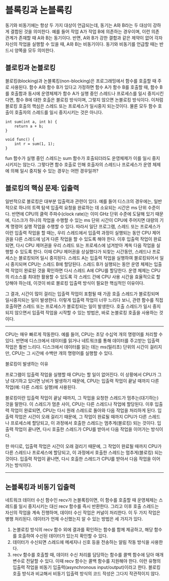 # 블록킹과 논블록킹

동기와 비동기에는 항상 두 가지 대상이 언급되는데, 동기는 A와 B라는 두 대상이 강하게 결합된 것을 의미한다. 예를 들어 작업 A가 작업 B에 의존하는 경우이며, 이런 의존 관계가 존재할 때 A와 B는 동기이다. 반면, A와 B가 강한 결합과 같은 제약이 없어 각자 자신의 작업을 실행할 수 있을 때, A와 B는 비동기이다. 동기와 비동기를 언급할 때는 반드시 양쪽을 모두 의미한다. 

## 블로킹과 논블로킹
블로킹(blocking)과 논블록킹(non-blocking)은 프로그래밍에서 함수를 호출할 때 주로 사용된다. 함수 A와 함수 B가 있다고 가정하면 함수 A가 함수 B를 호출할 때, 함수 B를 호출함과 동시에 운영체제가 함수 A가 실행 중인 스레드나 프로세스를 일시 중지시킨다면, 함수 B에 대한 호출은 블로킹 방식이며, 그렇지 않으면 논블로킹 방식이다. 이처럼 블로킹 호출의 핵심은 스레드 또는 프로세스가 일시중지 되는것이다. 
물론 모두 함수 호출이 호출자의 스레드를 일시 중지시키는 것은 아니다. 
```
int sum(int a, int b) {
	return a + b;
}

void func() {
	int r = sum(1, 1);
}
```
fun 함수가 실행 중인 스레드는 sum 함수가 호출되더라도 운영체제가 이를 일시 중지시키지는 않는다. 그렇다면 함수 호출로 인해 호출자의 스레드나 프로세스가 운영 체제에 의해 일시 중지될 수 있는 경우는 어떤 경우일까?

## 블로킹의 핵심 문제: 입출력
일반적으로 블로킹은 대부분 입출력과 관련이 있다. 예를 들어 디스크의 경우에는, 일반적으로 하나의 트랙 탐색 입출력 요청을 완료하는 데 소요되는 시간은 ms 단위 수준이다. 반면에 CPU의 클럭 주파수(clock rate)는 이미 GHz 단위 수준에 도달해 있기 때문에, 디스크가 하나의 작업을 수행할 수 있는 ms 단위 시간이 CPU에 주어지면 대량의 기계 명령어 실행 작업을 수행할 수 있다. 따라서 일단 프로그램, 스레드 또는 프로세스가 이런 입출력 작업을 할 때는, 우리 스레드에서 입출력 과정이 실행되는 동안 CPU 제어권을 다른 스레드에 넘겨 다른 작업을 할 수 있도록 해야 한다. 이후 입출력 작업이 완료되면, 다시 CPU 제어권을 우리 스레드 또는 프로세스에 넘겨받아 계쏙 다음 작업을 실행할 수 있도록 한다. 이때 CPU 제어권을 상실했다가 되찾는 시간동안, 스레드나 프로세스는 블로킹되어 일시 중지된다. 스레드 A는 입출력 작업을 실행하여 블로킹되어서 일시 중지되며 CPU는 스레드 B에 할당된다. 스레드 B가 실행되는 동안 운영 체제는 입출력 작업이 완료된 것을 확인하면 다시 스레드 A에 CPU를 할당한다. 운영 체제는 CPU의 리소스를 최대한 활용할 수 있도록 각 스레드 간에 CPU 사용 시간을 효율적으로 할당해야 하는데, 이것이 바로 블로킹 입출력 방식이 필요한 핵심적인 이유이다. 

그 결과, 시간이 많이 걸리는 입출력 작업이 포함될 때 가끔 호출 스레드가 블로킹되며 일시중지되는 일이 발생한다. 이렇게 입출력 작업이 너무 느리다 보니, 관련 함수를 직접 호출하면 스레드 또는 프로세스가 블로킹되는 일이 발생한다. 호출 스레드가 일시 중지되지 않으면서 입출력 작업을 시작할 수 있는 방법은, 바로 논블로킹 호출을 사용하는 것이다. 

---

CPU는 매우 빠르게 작동한다. 예를 들어, CPU는 초당 수십억 개의 명령어를 처리할 수 있다. 반면에 디스크에서 데이터를 읽거나 네트워크를 통해 데이터를 주고받는 입출력 작업은 훨씬 느리다. 디스크에서 데이터를 읽는 데는 ms(밀리초) 단위의 시간이 걸리지만, CPU는 그 시간에 수백만 개의 명령어를 실행할 수 있다.

블로킹이 발생하는 이유

프로그램이 입출력 작업을 실행할 때 CPU는 할 일이 없어진다. 이 상황에서 CPU가 그냥 대기하고 있다면 낭비가 발생하기 때문에, CPU는 입출력 작업이 끝날 때까지 다른 작업(예: 다른 스레드 실행)에 사용된다.

블로킹이란 입출력 작업이 끝날 때까지, 그 작업을 요청한 스레드가 멈추는(대기하는) 것을 말한다. 이 스레드가 멈춘 사이, CPU는 다른 스레드나 작업에 할당된다. 이후 입출력 작업이 완료되면, CPU는 다시 원래 스레드로 돌아와 다음 작업을 처리하게 된다. 입출력 작업은 시간이 오래 걸리기 때문에, 그 작업이 완료될 때까지 CPU가 다른 스레드나 프로세스에 할당되고, 이 과정에서 호출한 스레드는 멈추게(블로킹) 되는 것이다. 입출력 작업이 끝나면, 다시 호출한 스레드가 CPU를 받아서 다음 작업을 이어가는 방식이다. 

한 마디로, 입출력 작업은 시간이 오래 걸리기 때문에, 그 작업이 완료될 때까지 CPU가 다른 스레드나 프로세스에 할당되고, 이 과정에서 호출한 스레드는 멈추게(블로킹) 되는 것이다. 입출력 작업이 끝나면, 다시 호출한 스레드가 CPU를 받아서 다음 작업을 이어가는 방식이다.

---

## 논블록킹과 비동기 입출력
네트워크 데이터 수신 함수인 recv가 논블록킹이면, 이 함수를 호출할 때 운영체제는 스레드를 일시 중지시키는 대신 recv 함수를 즉시 반환한다. 그리고 이후 호출 스레드는 자신의 작업을 계속 진행하며, 데이터 수신 작업은 커널이 처리한다. 이 두 가지 작업은 병행 처리된다. 데이터가 언제 수신했는지 알 수 있는 방법은 세 가지가 있다.
1. 논블로킹 방식의 recv 함수 외에 결과를 확인하는 함수를 함께 제공하고, 해당 함수를 호출하여 수신된 데이터가 있는지 확인할 수 있다. 
2. 데이터가 수신되면 스레드에 메세지나 신호 등을 전송하는 알림 작동 방식을 사용한다.
3. recv 함수를 호출할 때, 데이터 수신 처리를 담당하는 함수를 콜백 함수에 담아 매개변수로 전달할 수 있다. 이때 recv 함수는 콜백 함수를 지원해야 한다. 
이런 유형의 입출력 작업을 비동기 입출력(asynchronous input/output)이라고 한다. 블로킹 호출 방식과 비교해서 비동기 입출력 방식의 코드 작성은 그다지 작관적이지 않다. 